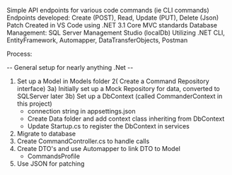 Simple API endpoints for various code commands (ie CLI commands)
Endpoints developed: Create (POST), Read, Update (PUT), Delete (Json) Patch
Created in VS Code using .NET 3.1 Core MVC standards
Database Management: SQL Server Management Studio (localDb)
Utilizing .NET CLI, EntityFramework, Automapper, DataTransferObjects, Postman




Process:

-- General setup for nearly anything .Net --
1) Set up a Model in Models folder
2( Create a Command Repository interface)
3a) Initially set up a Mock Repository for data, converted to SQLServer later
3b) Set up a DbContext (called CommanderContext in this project)
    - connection string in appsettings.json
    - Create Data folder and add context class inheriting from DbContext
    - Update Startup.cs to register the DbContext in services
4) Migrate to database
5) Create CommandController.cs to handle calls
6) Create DTO's and use Automapper to link DTO to Model
    - CommandsProfile
7) Use JSON for patching
